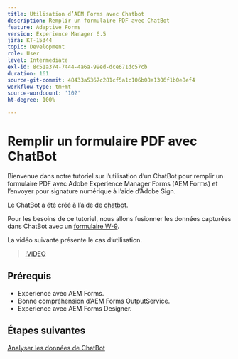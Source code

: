```yaml
---
title: Utilisation d’AEM Forms avec Chatbot
description: Remplir un formulaire PDF avec ChatBot
feature: Adaptive Forms
version: Experience Manager 6.5
jira: KT-15344
topic: Development
role: User
level: Intermediate
exl-id: 8c51a374-7444-4a6a-99ed-dce671dc57cb
duration: 161
source-git-commit: 48433a5367c281cf5a1c106b08a1306f1b0e8ef4
workflow-type: tm+mt
source-wordcount: '102'
ht-degree: 100%

---
```


# Remplir un formulaire PDF avec ChatBot

Bienvenue dans notre tutoriel sur l’utilisation d’un ChatBot pour remplir un formulaire PDF avec Adobe Experience Manager Forms (AEM Forms) et l’envoyer pour signature numérique à l’aide d’Adobe Sign.

Le ChatBot a été créé à l’aide de [chatbot](https://www.chatbot.com/).

Pour les besoins de ce tutoriel, nous allons fusionner les données capturées dans ChatBot avec un [formulaire W-9](assets/fw9.xdp).

La vidéo suivante présente le cas d’utilisation.

>[!VIDEO](https://video.tv.adobe.com/v/3441794?learn=on&captions=fre_fr)

## Prérequis

* Experience avec AEM Forms.
* Bonne compréhension d’AEM Forms OutputService.
* Experience avec AEM Forms Designer.

## Étapes suivantes

[Analyser les données de ChatBot](parse-chat-bot-data.md)
